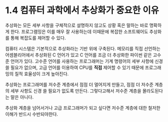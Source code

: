 # 1.4 컴퓨터 과학에서 추상화가 중요한 이유

추상화는 모든 세부 사항을 구체적으로 설명하지 않고도 상황 혹은 말하는 바로 명확하게 한다.
프로그램밍은 이를 매우 잘 사용하는데 이때문에 복잡한 소프트웨어도 추상화를 통해 복잡도를 제어할 수 있다.

컴퓨터 시스템은 기본적으로 추상화라는 기반 위에 구축된다.
메모리를 직접 선언하는 어셈블리어에서 추상화된 C 언어가 있고 C 언어를 조금 더 추상화한 파이썬 같은 고수준 언어가 있다.
고수준 언어를 사용하는 프로그래머는 기계 명령어의 세부 사항에 신경 쓸 필요가 없으며,
고급 언어를 이용하여 CPU를 **직접** 제어할 수 있기 때문에 프로그래밍의 질적 효율성이 크게 높아진다.

추상화는 프로그래머를 저수준 계층에서 점점 더 멀어지게 만들고, 점점 더 저수준 계층의 세부 사항도 신경 쓸 필요가 없도록 만든다.
그렇다고해서 저수준 계층을 몰라도된다는 말은 아니다.

추상화 계층을 넘어서거나 고급 프로그래머가 되고 싶다면 저수준 계층에 대한 철저한 이해가 반드시 수반되야한다.
